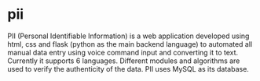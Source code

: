 # pii
PII (Personal Identifiable Information) is a web application developed using html, css and flask (python as the main backend language) to automated all manual data entry using voice command input and converting it to text. 
Currently it supports 6 languages. Different modules and algorithms are used to verify the authenticity of the data.
PII uses MySQL as its database.
